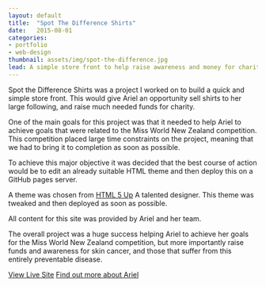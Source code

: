 ```yaml
---
layout: default
title:  "Spot The Difference Shirts"
date:   2015-08-01
categories:
- portfolio
- web-design
thumbnail: assets/img/spot-the-difference.jpg
lead: A simple store front to help raise awareness and money for charity.
---
```


Spot the Difference Shirts was a project I worked on to build a quick and simple store front. This would give Ariel an opportunity sell shirts to her large following, and raise much needed funds for charity.

One of the main goals for this project was that it needed to help Ariel to achieve goals that were related to the Miss World New Zealand competition. This competition placed large time constraints on the project, meaning that we had to bring it to completion as soon as possible.

To achieve this major objective it was decided that the best course of action would be to edit an already suitable HTML theme and then deploy this on a GitHub pages server.

A theme was chosen from <a href="http://html5up.net/">HTML 5 Up</a> A talented designer. This theme was tweaked and then deployed as soon as possible.

All content for this site was provided by Ariel and her team.

The overall project was a huge success helping Ariel to achieve her goals for the Miss World New Zealand competition, but more importantly raise funds and awareness for skin cancer, and those that suffer from this entirely preventable disease.

<a class="btn btn-metro" href="http://spotthedifferenceshirts.com">View Live Site</a>
<a class="btn btn-metro" href="https://www.facebook.com/Ariel-Pearse-Miss-New-Zealand-Tourism-International-2016-153121718404438/?fref=ts">Find out more about Ariel</a>
